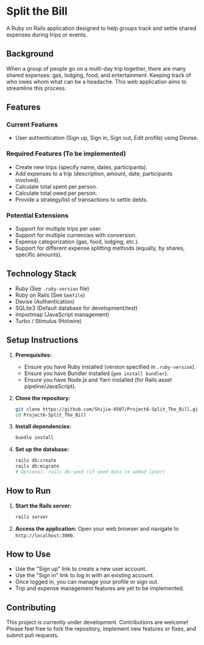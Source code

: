 # Split the Bill

A Ruby on Rails application designed to help groups track and settle shared expenses during trips or events.

## Background

When a group of people go on a multi-day trip together, there are many shared expenses: gas, lodging, food, and entertainment. Keeping track of who owes whom what can be a headache. This web application aims to streamline this process.

## Features

### Current Features
*   User authentication (Sign up, Sign in, Sign out, Edit profile) using Devise.

### Required Features (To be implemented)
*   Create new trips (specify name, dates, participants).
*   Add expenses to a trip (description, amount, date, participants involved).
*   Calculate total spent per person.
*   Calculate total owed per person.
*   Provide a strategy/list of transactions to settle debts.

### Potential Extensions
*   Support for multiple trips per user.
*   Support for multiple currencies with conversion.
*   Expense categorization (gas, food, lodging, etc.).
*   Support for different expense splitting methods (equally, by shares, specific amounts).

## Technology Stack

*   Ruby (See `.ruby-version` file)
*   Ruby on Rails (See `Gemfile`)
*   Devise (Authentication)
*   SQLite3 (Default database for development/test)
*   Importmap (JavaScript management)
*   Turbo / Stimulus (Hotwire)

## Setup Instructions

1.  **Prerequisites:**
    *   Ensure you have Ruby installed (version specified in `.ruby-version`).
    *   Ensure you have Bundler installed (`gem install bundler`).
    *   Ensure you have Node.js and Yarn installed (for Rails asset pipeline/JavaScript).

2.  **Clone the repository:**
    ```bash
    git clone https://github.com/Shijie-0507/Project6-Split_The_Bill.git
    cd Project6-Split_The_Bill
    ```

3.  **Install dependencies:**
    ```bash
    bundle install
    ```

4.  **Set up the database:**
    ```bash
    rails db:create
    rails db:migrate
    # Optional: rails db:seed (if seed data is added later)
    ```

## How to Run

1.  **Start the Rails server:**
    ```bash
    rails server
    ```
2.  **Access the application:**
    Open your web browser and navigate to `http://localhost:3000`.

## How to Use

*   Use the "Sign up" link to create a new user account.
*   Use the "Sign in" link to log in with an existing account.
*   Once logged in, you can manage your profile or sign out.
*   Trip and expense management features are yet to be implemented.

## Contributing

This project is currently under development. Contributions are welcome! Please feel free to fork the repository, implement new features or fixes, and submit pull requests.
